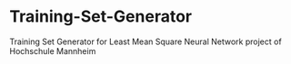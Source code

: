# Training-Set-Generator
Training Set Generator for Least Mean Square Neural Network project of Hochschule Mannheim
